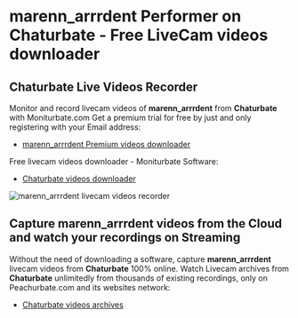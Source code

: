 # marenn_arrrdent Performer on Chaturbate - Free LiveCam videos downloader

## Chaturbate Live Videos Recorder

Monitor and record livecam videos of **marenn_arrrdent** from **Chaturbate** with Moniturbate.com
Get a premium trial for free by just and only registering with your Email address:
* [marenn_arrrdent Premium videos downloader](https://moniturbate.com/request-demo-licence-key.html)

Free livecam videos downloader - Moniturbate Software:
* [Chaturbate videos downloader](https://moniturbate.com/moniturbate-download-software.html)

![marenn_arrrdent livecam videos recorder](https://peachurnet.com/templates/moniturbate-software.png)


## Capture marenn_arrrdent videos from the Cloud and watch your recordings on Streaming

Without the need of downloading a software, capture **marenn_arrrdent** livecam videos from **Chaturbate** 100% online.
Watch Livecam archives from **Chaturbate** unlimitedly from thousands of existing recordings, only on Peachurbate.com and its websites network:
* [Chaturbate videos archives](https://peachurnet.com/)